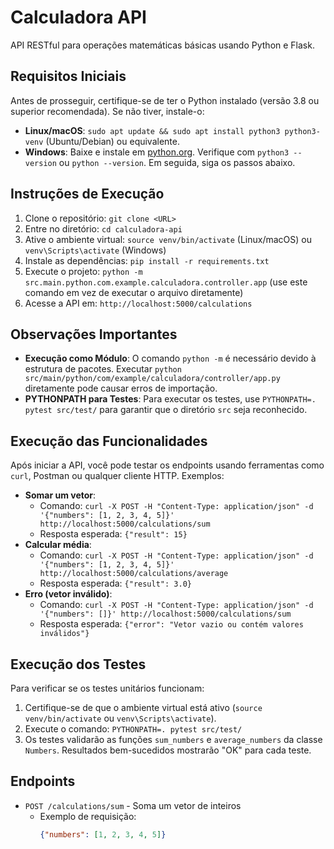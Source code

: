 # Calculadora API

API RESTful para operações matemáticas básicas usando Python e Flask.

## Requisitos Iniciais
Antes de prosseguir, certifique-se de ter o Python instalado (versão 3.8 ou superior recomendada). Se não tiver, instale-o:
- **Linux/macOS**: `sudo apt update && sudo apt install python3 python3-venv` (Ubuntu/Debian) ou equivalente.
- **Windows**: Baixe e instale em [python.org](https://www.python.org/downloads/).
Verifique com `python3 --version` ou `python --version`. Em seguida, siga os passos abaixo.

## Instruções de Execução
1. Clone o repositório: `git clone <URL>`
2. Entre no diretório: `cd calculadora-api`
3. Ative o ambiente virtual: `source venv/bin/activate` (Linux/macOS) ou `venv\Scripts\activate` (Windows)
4. Instale as dependências: `pip install -r requirements.txt`
5. Execute o projeto: `python -m src.main.python.com.example.calculadora.controller.app` (use este comando em vez de executar o arquivo diretamente)
6. Acesse a API em: `http://localhost:5000/calculations`

## Observações Importantes
- **Execução como Módulo**: O comando `python -m` é necessário devido à estrutura de pacotes. Executar `python src/main/python/com/example/calculadora/controller/app.py` diretamente pode causar erros de importação.
- **PYTHONPATH para Testes**: Para executar os testes, use `PYTHONPATH=. pytest src/test/` para garantir que o diretório `src` seja reconhecido.

## Execução das Funcionalidades
Após iniciar a API, você pode testar os endpoints usando ferramentas como `curl`, Postman ou qualquer cliente HTTP. Exemplos:
- **Somar um vetor**:
  - Comando: `curl -X POST -H "Content-Type: application/json" -d '{"numbers": [1, 2, 3, 4, 5]}' http://localhost:5000/calculations/sum`
  - Resposta esperada: `{"result": 15}`
- **Calcular média**:
  - Comando: `curl -X POST -H "Content-Type: application/json" -d '{"numbers": [1, 2, 3, 4, 5]}' http://localhost:5000/calculations/average`
  - Resposta esperada: `{"result": 3.0}`
- **Erro (vetor inválido)**:
  - Comando: `curl -X POST -H "Content-Type: application/json" -d '{"numbers": []}' http://localhost:5000/calculations/sum`
  - Resposta esperada: `{"error": "Vetor vazio ou contém valores inválidos"}`

## Execução dos Testes
Para verificar se os testes unitários funcionam:
1. Certifique-se de que o ambiente virtual está ativo (`source venv/bin/activate` ou `venv\Scripts\activate`).
2. Execute o comando: `PYTHONPATH=. pytest src/test/`
3. Os testes validarão as funções `sum_numbers` e `average_numbers` da classe `Numbers`. Resultados bem-sucedidos mostrarão "OK" para cada teste.

## Endpoints
- `POST /calculations/sum` - Soma um vetor de inteiros
  - Exemplo de requisição:
    ```json
    {"numbers": [1, 2, 3, 4, 5]}